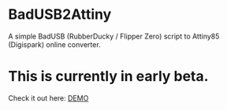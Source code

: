 # BadUSB2Attiny
A simple BadUSB (RubberDucky / Flipper Zero) script to Attiny85 (Digispark) online converter.

# This is currently in early beta.

Check it out here: [DEMO](https://test.jm26.net/badusb2attiny85)
